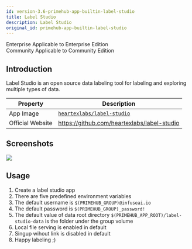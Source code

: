 ```yaml
---
id: version-3.6-primehub-app-builtin-label-studio
title: Label Studio
description: Label Studio
original_id: primehub-app-builtin-label-studio
---
```

<div class="label-sect">
  <div class="ee-only tooltip">Enterprise
    <span class="tooltiptext">Applicable to Enterprise Edition</span>
  </div>
  <div class="ce-only tooltip">Community
    <span class="tooltiptext">Applicable to Community Edition</span>
  </div>
</div>


## Introduction

Label Studio is an open source data labeling tool for labeling and exploring multiple types of data.

Property    | Description
------------|------
App Image | [`heartexlabs/label-studio`](https://hub.docker.com/r/heartexlabs/label-studio)
Official Website  | https://github.com/heartexlabs/label-studio

## Screenshots
![](assets/primehub-app-builtin-label-studio.gif)

## Usage

1. Create a label studio app
2. There are five predefined environment variables
3. The default username is `$(PRIMEHUB_GROUP)@infuseai.io`
4. The default password is `$(PRIMEHUB_GROUP)_password!`
5. The default value of data root directory `$(PRIMEHUB_APP_ROOT)/label-studio-data` is the folder under the group volume
6. Local file serving is enabled in default
7. Singup wihout link is disabled in default
8. Happy labeling ;)




